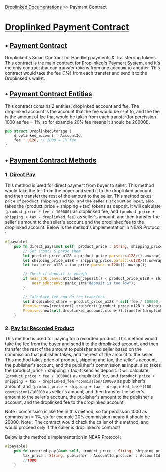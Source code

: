 <u>[Droplinked Documentations](README.md)</u> >> Payment Contract
# <u>Droplinked Payment Contract</u>

## • <u>Payment Contract</u>
Droplinked's Smart Contract for Handling payments & Transferring tokens. This contract is the main contract for Droplinked's Payment System, and it's the only contract that can transfer tokens from one account to another. This contract would take the fee (1%) from each transfer and send it to the Droplinked's wallet.

## • <u>Payment Contract Entities</u>
This contract contains 2 entities: droplinked account and fee. The droplinked account is the account that the fee would be sent to, and the fee is the amount of fee that would be taken from each transfer(for percission 1000 as fee = 1%, so for example 20% fee means it should be 20000!).

```rust
pub struct DroplinkedStorage {
    droplinked_account : AccountId, 
    fee : u128, // 1000 = 1% fee
}
```

## • <u>Payment Contract Methods</u>

### 1. <u>Direct Pay</u>
This method is used for direct payment from buyer to seller. This method would take the fee from the buyer and send it to the droplinked account, and then transfer the rest of the amount to the seller. This method takes price of product, shipping and tax, and the seller's account as input, also takes the (product_price + shipping + tax) tokens as deposit. It will calculate 
`(product_price * fee / 100000)` as droplinked fee, and `(product_price + shipping + tax - droplinked_fee)` as seller's amount, and then transfer the seller's amount to the seller's account, and the droplinked fee to the droplinked account. Below is the method's implementation in NEAR Protocol : 

```rust
#[payable]
    pub fn direct_pay(&mut self, product_price : String, shipping_price : String, tax_price : String, recipient : AccountId) -> Promise {
        // Get inputs & parse them
        let product_price_u128 = product_price.parse::<u128>().unwrap();
        let shipping_price_u128 = shipping_price.parse::<u128>().unwrap();
        let tax_price_u128 = tax_price.parse::<u128>().unwrap();
        
        // Check if deposit is enough
        if near_sdk::env::attached_deposit() < product_price_u128 + shipping_price_u128 + tax_price_u128{
            near_sdk::env::panic_str("deposit is too low");
        }

        // Calculate fee and do the transfers
        let droplinked_share = product_price_u128 * self.fee / 100000;
        Promise::new(recipient).transfer(((product_price_u128 + shipping_price_u128 + tax_price_u128 )-droplinked_share).into());
        Promise::new(self.droplinked_account.clone()).transfer(droplinked_share.into())
    }
```

### 2. <u>Pay for Recorded Product</u> 
This method is used for paying for a recorded product. This method would take the fee from the buyer and send it to the droplinked account, and then transfer the rest of the amount to publisher and seller based on the commission that publisher takes, and the rest of the amount to the seller. This method takes price of product, shipping and tax, the seller's account, the publisher's account, and the publisher's commission as input, also takes the (product_price + shipping + tax) tokens as deposit. It will calculate 
`(product_price * fee / 100000)` as droplinked fee, and `(product_price + shipping + tax - droplinked_fee)*commission/100000` as publisher's amount, and `(product_price + shipping + tax - droplinked_fee)*(100-commission)/100000` as seller's amount, and then transfer the seller's amount to the seller's account, the publisher's amount to the publisher's account, and the droplinked fee to the droplinked account.

Note : commission is like fee in this method, so for percission 1000 as commission = 1%, so for example 20% commission means it should be 20000. 
Note : The contract would check the caller of this method, and would proceed only if the caller is droplinked's contract!

Below is the method's implementation in NEAR Protocol : 

```rust
#[payable]
    pub fn recorded_pay(&mut self, product_price : String, shipping_price : String, 
        tax_price : String, publisher : AccountId,producer : AccountId, commission : AccountId) -> Promise {
        //TODO
    }
```